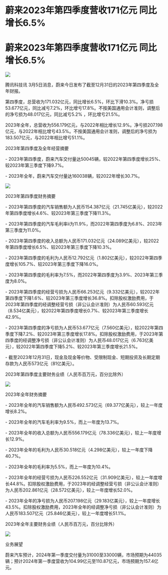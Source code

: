 # 蔚来2023年第四季度营收171亿元 同比增长6.5%

# 蔚来2023年第四季度营收171亿元 同比增长6.5%

![](https://inews.gtimg.com/news_bt/OK2gbTtufp93PF2rak1tNEuWwwaCkaVjrQKKX0LfQCOMwAA/1000)

腾讯科技讯 3月5日消息，蔚来今日发布了截至12月31日的2023年第四季度及全年财报。

第四季度，总营收为171.032亿元，同比增长6.5%，环比下滑10.3%。净亏损53.677亿元，同比减亏7.2%，环比增亏17.8%。不按美国通用会计准则，调整后的净亏损为48.017亿元，同比减亏5.2%
，环比增亏21.5%。

2023年全年，总营收为556.179亿元，与2022年相比增长12.9%。净亏损207.198亿元，与2022年相比增亏43.5%。不按美国通用会计准则，调整后的净亏损为183.507亿元，与2022年相比增亏51.1%。

2023年第四季度及全年经营摘要

\- 2023年第四季度，蔚来汽车交付量达50045辆，较2022年第四季度增长25%、较2023年第三季度下降9.7%。

\- 2023年全年，蔚来汽车交付量达160038辆，较2022年增长30.7%。

![](https://inews.gtimg.com/news_bt/OV0V90qxf0VNWH4-HU6cx1w1z8LhiGKN7zR52n34VEcZAAA/1000)

2023年第四季度财务摘要

\- 2023年第四季度的汽车销售额为人民币154.387亿元（21.745亿美元），较2022年第四季度增长4.6%、较2023年第三季度下降11.3%。

\- 2023年第四季度的汽车毛利率ii为11.9%，而2022年第四季度为6.8%、2023年第三季度为11.0%。

\- 2023年第四季度的收入总额为人民币171.032亿元（24.089亿美元），较2022年第四季度增长6.5%、较2023年第三季度下降10.3%。

\- 2023年第四季度的毛利为人民币12.792亿元（1.802亿美元），较2022年第四季度增长105.7%、较2023年第三季度下降16.0%。

\- 2023年第四季度的毛利率为7.5%，而2022年第四季度为3.9%、2023年第三季度为8.0%。

\-
2023年第四季度的经营亏损为人民币66.253亿元（9.332亿美元），较2022年第四季度下降1.6%、较2023年第三季度增长36.8%。扣除股权激励费用，于2023年第四季度的经调整经营亏损（非公认会计准则）为人民币60.593亿元（8.534亿美元），较2022年第四季度增长0.7%、较2023年第三季度增长42.9%。

\-
2023年第四季度的净亏损为人民币53.677亿元（7.560亿美元），较2022年第四季度下降7.2%、较2023年第三季度增长17.8%。扣除股权激励费用，于2023年第四季度的经调整净亏损（非公认会计准则）为人民币48.017亿元（6.763亿美元），较2022年第四季度下降5.2%、较2023年第三季度增长21.5%。

\- 截至2023年12月31日，现金及现金等价物、受限制现金、短期投资及长期定期存款为人民币573亿元（81亿美元）。

2023年第四季度主要财务业绩（人民币百万元，百分比除外）

![](https://inews.gtimg.com/news_bt/OgodnmqFzNC2CuGPPJ65s8aDrVAMJkxEhUzpola4giTxgAA/1000)

2023年全年财务摘要

\- 2023年全年的汽车销售额为人民币492.573亿元（69.377亿美元），较上一年度增长8.2%。

\- 2023年全年的汽车毛利率为9.5%，而上一年度为13.7%。

\- 2023年全年的收入总额为人民币556.179亿元（78.336亿美元），较上一年度增长12.9%。

\- 2023年全年的毛利为人民币30.518亿元（4.298亿美元），较上一年度下降40.7%。

\- 2023年全年的毛利率为5.5%，而上一年度为10.4%。

\-
2023年全年的经营亏损为人民币226.552亿元（31.909亿美元），较上一年度增长44.8%。扣除股权激励费用，于2023年的经调整经营亏损（非公认会计准则）为人民币202.861亿元（28.572亿美元），较上一年度增长52.0%。

\-
2023年全年的净亏损为人民币207.198亿元（29.183亿美元），较上一年度增长43.5%。扣除股权激励费用，2023年全年的经调整净亏损（非公认会计准则）为人民币183.507亿元（25.846亿美元），较上一年度增长51.1%。

2023年全年主要财务业绩（人民币百万元，百分比除外）

![](https://inews.gtimg.com/news_bt/Or0d-xUBOmziBTmyGRIBsi1s_R4ZRsYXu9MKdf7CTxts8AA/1000)

业务展望

蔚来汽车预计，2024年第一季度交付量为31000至33000辆，市场预期为44035辆；预计2024年第一季度营收为104.99亿元至110.87亿元，市场预期为157.4亿元。


